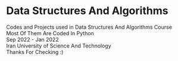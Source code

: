 # Data Structures And Algorithms
Codes and Projects used in Data Structures And Algorithms Course <br/>
Most Of Them Are Coded In Python <br/>
Sep 2022 - Jan 2022 <br/>
Iran University of Science And Technology <br/>
Thanks For Checking :)<br/>
